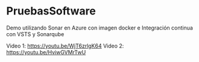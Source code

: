 # PruebasSoftware
Demo utilizando Sonar en Azure con imagen docker e Integración continua con VSTS y Sonarqube

Video 1: https://youtu.be/WjT6zrlgK64
Video 2: https://youtu.be/HviwGVMrTwU

